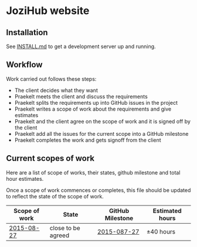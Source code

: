 # JoziHub website
## Installation
See [INSTALL.md](INSTALL.md) to get a development server up and running.

## Workflow
Work carried out follows these steps:
- The client decides what they want
- Praekelt meets the client and discuss the requirements
- Praekelt splits the requirements up into GitHub issues in the project
- Praekelt writes a scope of work about the requirements and give estimates
- Praekelt and the client agree on the scope of work and it is signed off by the client
- Praekelt add all the issues for the current scope into a GitHub milestone
- Praekelt completes the work and gets signoff from the client

## Current scopes of work
Here are a list of scope of works, their states, github milestone and total hour estimates.

Once a scope of work commences or completes, this file should be updated to reflect the state of the scope of work.

Scope of work                                    | State              | GitHub Milestone                                                                                    | Estimated hours
------------------------------------------------ | ------------------ | --------------------------------------------------------------------------------------------------- | ---------------
[2015-08-27](docs/2015-08-27-jozihub-website.md) | close to be agreed | [2015-087-27](https://github.com/praekelt/jozihub-web/milestones/2015-08-27%20-%20Website%20update) | ±40 hours       |
